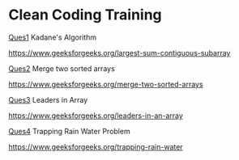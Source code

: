 # Clean Coding Training

[Ques1](https://github.com/eshaanmangal/CleanCoding/tree/master/src/main/java/com/training/cleancoding/ques1) Kadane's Algorithm

https://www.geeksforgeeks.org/largest-sum-contiguous-subarray




[Ques2](https://github.com/eshaanmangal/CleanCoding/tree/master/src/main/java/com/training/cleancoding/ques2) Merge two sorted arrays

https://www.geeksforgeeks.org/merge-two-sorted-arrays




[Ques3](https://github.com/eshaanmangal/CleanCoding/tree/master/src/main/java/com/training/cleancoding/ques3) Leaders in Array

https://www.geeksforgeeks.org/leaders-in-an-array 




[Ques4](https://github.com/eshaanmangal/CleanCoding/tree/master/src/main/java/com/training/cleancoding/ques4) Trapping Rain Water Problem

https://www.geeksforgeeks.org/trapping-rain-water
